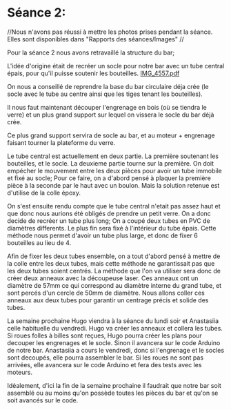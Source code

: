 Séance 2:
==


//Nous n'avons pas réussi à mettre les photos prises pendant la séance. Elles sont disponibles dans "Rapports des séances/Images"   //


Pour la séance 2 nous avons retravaillé la structure du bar; 

L'idée d'origine était de recréer un socle pour notre bar avec un tube central épais, pour qu'il puisse soutenir les bouteilles.
[IMG_4557.pdf](https://github.com/Sanitoll/Hugo-Anastasiia---Ethylobar/files/10367386/IMG_4557.pdf)

On nous a conseillé de reprendre la base du bar circulaire déja crée (le socle avec le tube au centre ainsi que les tiges tenant les bouteilles). 


Il nous faut maintenant découper l'engrenage en bois (où se tiendra le verre) et un plus grand support sur lequel on vissera le socle du bar déjà crée.

Ce plus grand support servira de socle au bar, et au moteur + engrenage faisant tourner la plateforme du verre.

Le tube central est actuellement en deux partie. La première soutenant les bouteilles, et le socle. La deuxieme partie tourne sur la première.
On doit empécher le mouvement entre les deux pièces pour avoir un tube immobile et fixé au socle; Pour ce faire, on a d'abord pensé à plaquer la première pièce à la seconde par le haut avec un boulon. Mais la solution retenue est d'utilise de la colle époxy.

On s'est ensuite rendu compte que le tube central n'etait pas assez haut et que donc nous aurions été obligés de prendre un petit verre.
On a donc decide de recréer un tube plus long; On a coupé deux tubes en PVC de diamètres differents. Le plus fin sera fixé à l'intérieur du tube épais. Cette méthode nous permet d'avoir un tube plus large, et donc de fixer 6 bouteilles au lieu de 4.

Afin de fixer les deux tubes ensemble, on a tout d'abord pensé à mettre de la colle entre les deux tubes, mais cette méthode ne garantissait pas que les deux tubes soient centrés.
La méthode que l'on va utiliser sera donc de créer deux anneaux avec la découpeuse laser. Ces anneaux ont un diamètre de 57mm ce qui correspond au diamètre interne du grand tube, et sont percés d'un cercle de 50mm de diamètre. Nous allons coller ces anneaux aux deux tubes pour garantir un centrage précis et solide des tubes.

La semaine prochaine Hugo viendra à la séance du lundi soir et Anastasiia celle habituelle du vendredi. Hugo va créer les anneaux et collera les tubes. 
Si roues folles à billes sont reçues, Hugo pourra créer les plans pour decouper les engrenages et le socle. Sinon il avancera sur le code Arduino de notre bar. Anastasiia a cours le vendredi, donc si l'engrenage et le socles sont decoupés, elle pourra assembler le bar. 
Si les roues ne sont pas arrivées, elle avancera sur le code Arduino et fera des tests avec les moteurs. 

Idéalement, d'ici la fin de la semaine prochaine il faudrait que notre bar soit assemblé ou au moins qu'on possède toutes les pièces du bar et qu'on se soit avancés sur le code.
